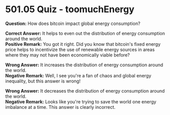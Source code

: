 # 501.05 Quiz - toomuchEnergy

**Question:** How does bitcoin impact global energy consumption?

**Correct Answer:** It helps to even out the distribution of energy consumption around the world.\
**Positive Remark:** You got it right. Did you know that bitcoin's fixed energy price helps to incentivize the use of renewable energy sources in areas where they may not have been economically viable before?

**Wrong Answer:** It increases the distribution of energy consumption around the world.\
**Negative Remark:** Well, I see you're a fan of chaos and global energy inequality, but this answer is wrong!

**Wrong Answer:** It decreases the distribution of energy consumption around the world.\
**Negative Remark:** Looks like you're trying to save the world one energy imbalance at a time. This answer is clearly incorrect.
